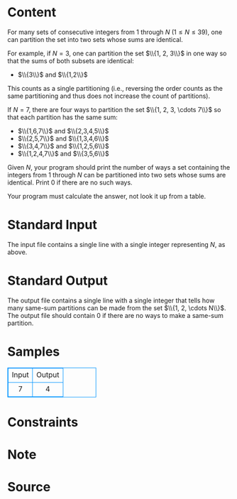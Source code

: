 
# Content

For many sets of consecutive integers from $1$ through $N$ ($1\leq N\leq 39$), one can partition the set into two sets whose sums are identical.

For example, if $N=3$, one can partition the set $\\{1, 2, 3\\}$ in one way so that the sums of both subsets are identical:

* $\\{3\\}$ and $\\{1,2\\}$ 

This counts as a single partitioning (i.e., reversing the order counts as the same partitioning and thus does not increase the count of partitions).

If $N=7$, there are four ways to partition the set $\\{1, 2, 3, \cdots 7\\}$ so that each partition has the same sum:

* $\\{1,6,7\\}$ and $\\{2,3,4,5\\}$
* $\\{2,5,7\\}$ and $\\{1,3,4,6\\}$
* $\\{3,4,7\\}$ and $\\{1,2,5,6\\}$
* $\\{1,2,4,7\\}$ and $\\{3,5,6\\}$ 

Given $N$, your program should print the number of ways a set containing the integers from $1$ through $N$ can be partitioned into two sets whose sums are identical. Print $0$ if there are no such ways.

Your program must calculate the answer, not look it up from a table.

# Standard Input

The input file contains a single line with a single integer representing $N$, as above.

# Standard Output

The output file contains a single line with a single integer that tells how many same-sum partitions can be made from the set $\\{1, 2, \cdots N\\}$. The output file should contain $0$ if there are no ways to make a same-sum partition.

# Samples

<style>
        table,table tr th, table tr td { border:1px solid #0094ff; }
        table { width: 200px; min-height: 25px; line-height: 25px; text-align: center; border-collapse: collapse;}   
    </style>
<table>
	<tr>
		<td>Input</td>
		<td>Output</td>
	</tr>
<tr><td>7</td><td>4</td></tr></table>


# Constraints



# Note



# Source


